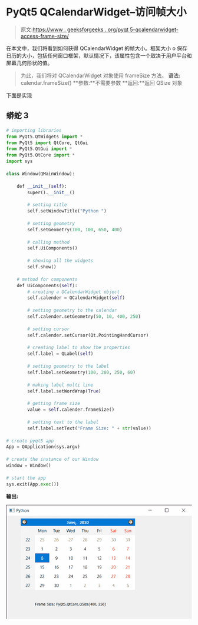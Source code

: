 # PyQt5 QCalendarWidget–访问帧大小

> 原文:[https://www . geeksforgeeks . org/pyqt 5-qcalendarwidget-access-frame-size/](https://www.geeksforgeeks.org/pyqt5-qcalendarwidget-accessing-frame-size/)

在本文中，我们将看到如何获得 QCalendarWidget 的帧大小。框架大小 o 保存日历的大小，包括任何窗口框架，默认情况下，该属性包含一个取决于用户平台和屏幕几何形状的值。

> 为此，我们将对 QCalendarWidget 对象使用 frameSize 方法。
> **语法:** calendar.frameSize()
> **参数:**不需要参数
> **返回:**返回 QSize 对象

下面是实现

## 蟒蛇 3

```py
# importing libraries
from PyQt5.QtWidgets import *
from PyQt5 import QtCore, QtGui
from PyQt5.QtGui import *
from PyQt5.QtCore import *
import sys

class Window(QMainWindow):

    def __init__(self):
        super().__init__()

        # setting title
        self.setWindowTitle("Python ")

        # setting geometry
        self.setGeometry(100, 100, 650, 400)

        # calling method
        self.UiComponents()

        # showing all the widgets
        self.show()

    # method for components
    def UiComponents(self):
        # creating a QCalendarWidget object
        self.calender = QCalendarWidget(self)

        # setting geometry to the calendar
        self.calender.setGeometry(50, 10, 400, 250)

        # setting cursor
        self.calender.setCursor(Qt.PointingHandCursor)

        # creating label to show the properties
        self.label = QLabel(self)

        # setting geometry to the label
        self.label.setGeometry(100, 280, 250, 60)

        # making label multi line
        self.label.setWordWrap(True)

        # getting frame size
        value = self.calender.frameSize()

        # setting text to the label
        self.label.setText("Frame Size: " + str(value))

# create pyqt5 app
App = QApplication(sys.argv)

# create the instance of our Window
window = Window()

# start the app
sys.exit(App.exec())
```

**输出:**

![](img/0c2914c449448a844d12e26b2e5e45bf.png)